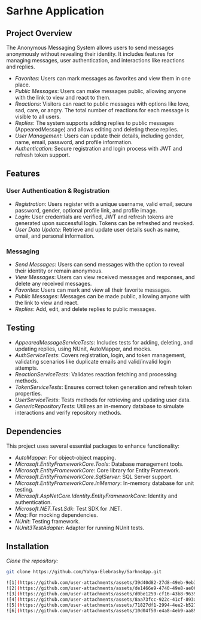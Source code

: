 # Sarhne Application
## Project Overview

The Anonymous Messaging System allows users to send messages anonymously without revealing their identity. It includes features for managing messages, user authentication, and interactions like reactions and replies.

- *Favorites*: Users can mark messages as favorites and view them in one place.
- *Public Messages*: Users can make messages public, allowing anyone with the link to view and react to them.
- *Reactions*: Visitors can react to public messages with options like love, sad, care, or angry. The total number of reactions for each message is visible to all users.
- *Replies*: The system supports adding replies to public messages (AppearedMessage) and allows editing and deleting these replies.
- *User Management*: Users can update their details, including gender, name, email, password, and profile information.
- *Authentication*: Secure registration and login process with JWT and refresh token support.

## Features

### User Authentication & Registration

- *Registration*: Users register with a unique username, valid email, secure password, gender, optional profile link, and profile image.
- *Login*: User credentials are verified, JWT and refresh tokens are generated upon successful login. Tokens can be refreshed and revoked.
- *User Data Update*: Retrieve and update user details such as name, email, and personal information.

### Messaging

- *Send Messages*: Users can send messages with the option to reveal their identity or remain anonymous.
- *View Messages*: Users can view received messages and responses, and delete any received messages.
- *Favorites*: Users can mark and view all their favorite messages.
- *Public Messages*: Messages can be made public, allowing anyone with the link to view and react.
- *Replies*: Add, edit, and delete replies to public messages.

## Testing

- *AppearedMessageServiceTests*: Includes tests for adding, deleting, and updating replies, using NUnit, AutoMapper, and mocks.
- *AuthServiceTests*: Covers registration, login, and token management, validating scenarios like duplicate emails and valid/invalid login attempts.
- *ReactionServiceTests*: Validates reaction fetching and processing methods.
- *TokenServiceTests*: Ensures correct token generation and refresh token properties.
- *UserServiceTests*: Tests methods for retrieving and updating user data.
- *GenericRepositoryTests*: Utilizes an in-memory database to simulate interactions and verify repository methods.

## Dependencies

This project uses several essential packages to enhance functionality:

- *AutoMapper*: For object-object mapping.
- *Microsoft.EntityFrameworkCore.Tools*: Database management tools.
- *Microsoft.EntityFrameworkCore*: Core library for Entity Framework.
- *Microsoft.EntityFrameworkCore.SqlServer*: SQL Server support.
- *Microsoft.EntityFrameworkCore.InMemory*: In-memory database for unit testing.
- *Microsoft.AspNetCore.Identity.EntityFrameworkCore*: Identity and authentication.
- *Microsoft.NET.Test.Sdk*: Test SDK for .NET.
- *Moq*: For mocking dependencies.
- *NUnit*: Testing framework.
- *NUnit3TestAdapter*: Adapter for running NUnit tests.

## Installation

*Clone the repository:*

   ```bash
   git clone https://github.com/Yahya-Elebrashy/SarhneApp.git

![1](https://github.com/user-attachments/assets/39d40d82-27d8-49eb-9eb3-5e11e1c46d6b)
![2](https://github.com/user-attachments/assets/de1466e9-4740-49e8-ae06-6b7581c141ec)
![3](https://github.com/user-attachments/assets/d0be1259-cf16-43b8-9639-9a5f1f95d090)
![4](https://github.com/user-attachments/assets/8aa73fcc-922c-41cf-893a-5e7583eabe52)
![5](https://github.com/user-attachments/assets/71827df1-2994-4ee2-b527-63eb0c599dfd)
![6](https://github.com/user-attachments/assets/10d04f50-e4a8-4eb9-aa89-03c700818d9c)
